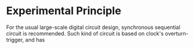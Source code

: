 # Experimental Principle

For the usual large-scale digital circuit design, synchronous sequential circuit is recommended.
Such kind of circuit is based on clock's overturn-trigger, and has 